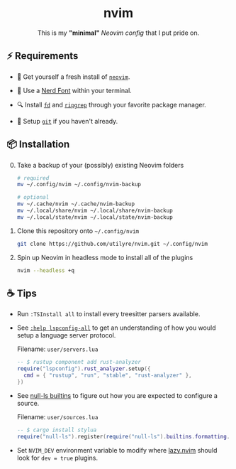 <div align="center">

# nvim

This is my **"minimal"** _Neovim config_ that I put pride on.

</div>

## ⚡ Requirements

-   🍺 Get yourself a fresh install of [`neovim`][neovim].

-   🚀 Use a [Nerd Font][nerdfonts] within your terminal.

-   🔍 Install [`fd`][fd] and [`ripgrep`][ripgrep] through your favorite package
    manager.

-   🐙 Setup [`git`][git] if you haven't already.

[neovim]: https://neovim.io
[nerdfonts]: https://www.nerdfonts.com
[fd]: https://github.com/sharkdp/fd
[ripgrep]: https://crates.io/crates/ripgrep
[git]: https://git-scm.com

## 📦 Installation

0.  Take a backup of your (possibly) existing Neovim folders

    ```bash
    # required
    mv ~/.config/nvim ~/.config/nvim-backup

    # optional
    mv ~/.cache/nvim ~/.cache/nvim-backup
    mv ~/.local/share/nvim ~/.local/share/nvim-backup
    mv ~/.local/state/nvim ~/.local/state/nvim-backup
    ```

1.  Clone this repository onto `~/.config/nvim`

    ```bash
    git clone https://github.com/utilyre/nvim.git ~/.config/nvim
    ```

2.  Spin up Neovim in headless mode to install all of the plugins

    ```bash
    nvim --headless +q
    ```

## ☕ Tips

-   Run `:TSInstall all` to install every treesitter parsers available.

-   See [`:help lspconfig-all`][servers] to get an understanding of how you would
    setup a language server protocol.

    Filename: `user/servers.lua`

    ```lua
    -- $ rustup component add rust-analyzer
    require("lspconfig").rust_analyzer.setup({
      cmd = { "rustup", "run", "stable", "rust-analyzer" },
    })
    ```

-   See [null-ls builtins][builtins] to figure out how you are expected to
    configure a source.

    Filename: `user/sources.lua`

    ```lua
    -- $ cargo install stylua
    require("null-ls").register(require("null-ls").builtins.formatting.stylua)
    ```

-   Set `NVIM_DEV` environment variable to modify where [lazy.nvim][lazy.nvim]
    should look for `dev = true` plugins.

[servers]: https://github.com/neovim/nvim-lspconfig/blob/master/doc/server_configurations.md
[builtins]: https://github.com/jose-elias-alvarez/null-ls.nvim/blob/main/doc/BUILTINS.md
[lazy.nvim]: https://github.com/folke/lazy.nvim
